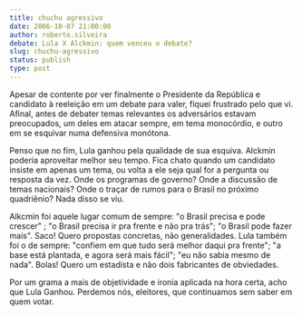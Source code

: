 ```yaml
---
title: chuchu agressivo
date: 2006-10-07 21:00:00
author: roberto.silveira
debate: Lula X Alckmin: quem venceu o debate?
slug: chuchu-agressivo
status: publish 
type: post
---
```


Apesar de contente por ver finalmente o Presidente da República e candidato à reeleição em um debate para valer, fiquei frustrado pelo que vi. Afinal, antes de debater temas relevantes os adversários estavam preocupados, um deles em atacar sempre, em tema monocórdio, e outro em se esquivar numa defensiva monótona.


Penso que no fim, Lula ganhou pela qualidade de sua esquiva. Alckmin poderia aproveitar melhor seu tempo. Fica chato quando um candidato insiste em apenas um tema, ou volta a ele seja qual for a pergunta ou resposta da vez. Onde os programas de governo? Onde a discussão de temas nacionais? Onde o traçar de rumos para o Brasil no próximo quadriênio? Nada disso se viu. 


Alkcmin foi aquele lugar comum de sempre: "o Brasil precisa e pode crescer" ; "o Brasil precisa ir pra frente e não pra trás"; "o Brasil pode fazer mais". Saco! Quero propostas concretas, não generalidades. Lula também foi o de sempre: "confiem em que tudo será melhor daqui pra frente"; "a base está plantada, e agora será mais fácil"; "eu não sabia mesmo de nada". Bolas! Quero um estadista e não dois fabricantes de obviedades.


Por um grama a mais de objetividade e ironia aplicada na hora certa, acho que Lula Ganhou. Perdemos nós, eleitores, que continuamos sem saber em quem votar.


